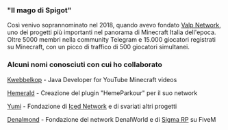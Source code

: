 ### "Il mago di Spigot"
Così venivo soprannominato nel 2018, quando avevo fondato [Valp Network](https://www.instagram.com/valpnetwork/), uno dei progetti più importanti nel panorama di Minecraft Italia dell'epoca. Oltre 5000 membri nella community Telegram e 15.000 giocatori registrati su Minecraft, con un picco di traffico di 500 giocatori simultanei.

### Alcuni nomi conosciuti con cui ho collaborato
[Kwebbelkop](https://www.youtube.com/channel/UCfLuMSIDmeWRYpuCQL0OJ6A) - Java Developer for YouTube Minecraft videos

[Hemerald](https://www.youtube.com/c/HemeraldHD) - Creazione del plugin "HemeParkour" per il suo network

[Yumi](https://www.instagram.com/manu.rosss/) - Fondazione di [Iced Network](https://www.instagram.com/icednetwork.it/) e di svariati altri progetti

[Denalmond](https://www.instagram.com/_denalmond_) - Fondazione del network DenalWorld e di [Sigma RP](https://www.instagram.com/sigmarpita) su FiveM

